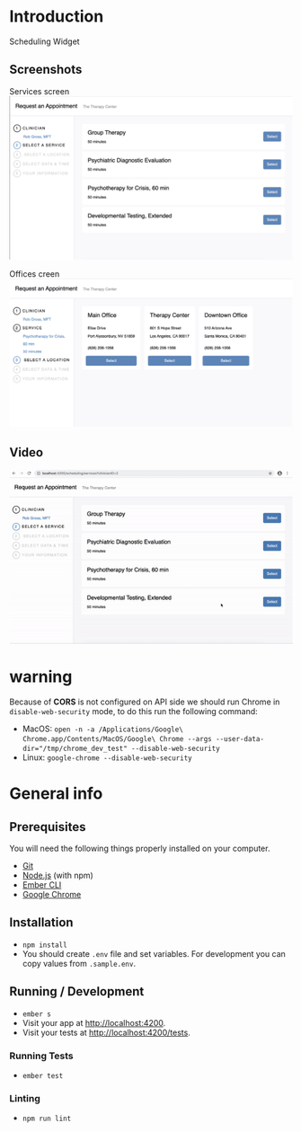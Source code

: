# Introduction
Scheduling Widget
## Screenshots
Services screen
![Services screen](readme_media/services.png)

Offices creen
![Offices screen](readme_media/offices.png)

## Video
![Success flow](readme_media/flow_gif.gif)

# warning
Because of **CORS** is not configured on API side
we should run Chrome in `disable-web-security` mode,
to do this run the following command:
* MacOS:
  `open -n -a /Applications/Google\ Chrome.app/Contents/MacOS/Google\ Chrome --args --user-data-dir="/tmp/chrome_dev_test" --disable-web-security`
* Linux:
  `google-chrome --disable-web-security`

# General info

## Prerequisites

You will need the following things properly installed on your computer.

* [Git](https://git-scm.com/)
* [Node.js](https://nodejs.org/) (with npm)
* [Ember CLI](https://ember-cli.com/)
* [Google Chrome](https://google.com/chrome/)

## Installation

* `npm install`
* You should create `.env` file and set variables.
For development you can copy values from `.sample.env`. 

## Running / Development

* `ember s`
* Visit your app at [http://localhost:4200](http://localhost:4200).
* Visit your tests at [http://localhost:4200/tests](http://localhost:4200/tests).

### Running Tests

* `ember test`


### Linting

* `npm run lint`
